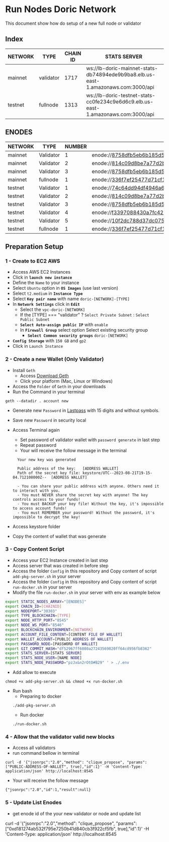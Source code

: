 # Run Nodes Doric Network

This document show how do setup of a new full node or validator

## Index

| NETWORK | TYPE      | CHAIN ID | STATS SERVER                                                                      |
| ------- | --------- | -------- | --------------------------------------------------------------------------------- |
| mainnet | validator | 1717     | ws://lb-doric-mainnet-stats-db74894ede9b9ba8.elb.us-east-1.amazonaws.com:3000/api |
| testnet | fullnode  | 1313     | ws://lb-doric-testnet-stats-cc0fe234c9e6d6c9.elb.us-east-1.amazonaws.com:3000/api |

## ENODES

| NETWORK | TYPE      | NUMBER | HOST                                                                                                                                                       |
| ------- | --------- | ------ | ---------------------------------------------------------------------------------------------------------------------------------------------------------- |
| mainnet | Validator | 1      | enode://8758dfb5eb6b185d55a5a316dee425b224f9185490b1035f180b99f724ed4f2245990eabe49e3817c0376e7d6109adecab1d1e4d0cf05e162e658fb871dbee30@10.0.12.128:30303 |
| mainnet | Validator | 2      | enode://814c09d8be7a77d2b326291baef40ff693ab90b321ed66d8da0e373a17c7a148d2d8639827cb5f31ceb8ac28788f481f7b9967e50dd1e71c46583c71eaf1acf9@10.0.1.161:30303  |
| mainnet | Validator | 3      | enode://8758dfb5eb6b185d55a5a316dee425b224f9185490b1035f180b99f724ed4f2245990eabe49e3817c0376e7d6109adecab1d1e4d0cf05e162e658fb871dbee30@10.0.12.128:30303 |
| mainnet | fullnode  | 1      | enode://336f7ef25477d71cf1bd42e350b06553c07f377b9dea95c936321f37d5149de865dba2168226f68946be639744852d3d96d8e9254c915d4a622da91a0ed07849@10.0.10.161:30303 |
| testnet | Validator | 1      | enode://74c64dd94df4946a6d5aa089b866cb12f458a20f65ea09a12c261544b1734bdc9bc604b4f64e19ce294020d00cea0b3f93b9fc040651e689e2188f833dfcc570@10.0.13.166:30303 |
| testnet | Validator | 2      | enode://814c09d8be7a77d2b326291baef40ff693ab90b321ed66d8da0e373a17c7a148d2d8639827cb5f31ceb8ac28788f481f7b9967e50dd1e71c46583c71eaf1acf9@10.0.1.161:30303  |
| testnet | Validator | 3      | enode://8758dfb5eb6b185d55a5a316dee425b224f9185490b1035f180b99f724ed4f2245990eabe49e3817c0376e7d6109adecab1d1e4d0cf05e162e658fb871dbee30@10.0.12.128:30303 |
| testnet | Validator | 4      | enode://f3397088430a7fc422dc5c8e6869c891b12ff78afb7f98eadc39729a4837656f768bede39f54fdfaa5e75eb5fd833a2c5a696df37cf33f5c584c9efd2234b79f@10.0.11.115:30303 |
| testnet | Validator | 5      | enode://10f2dc788d37dc07551e88a40820c9b24f4b5b5442db3b2c61f85c7be6f7395e056f4210b2bb24a77d1ed0b3489581d19bf995632a218c98e18d3baa492b1eaa@10.0.1.26:30303   |
| testnet | fullnode  | 1      | enode://336f7ef25477d71cf1bd42e350b06553c07f377b9dea95c936321f37d5149de865dba2168226f68946be639744852d3d96d8e9254c915d4a622da91a0ed07849@10.0.10.161:30303 |

## Preparation Setup

### 1 - Create to EC2 AWS

- Access AWS EC2 Instances
- Click in **`launch new instance`**
- Define the `Name` to your instance
- Select `Ubuntu` option in **`OS Images`** (use last version)
- Select `t2.medium` in **`Instance Type`**
- Select **`Key pair name`** with name `doric-[NETWORK]-[TYPE]`
- In **`Network Settings`** click in **`Edit`**
  - Select the `vpc-doric-[NETWORK]`
  - If the [TYPE] === "validator" ? `Select Private Subnet` : `Select Public Subnet`
  - **`Select Auto-assign public IP`** with `enable`
  - In **`Firewall Group`** select option Select existing security group
    - **`Select Common security groups`** `doric-[NETWORK]`
- **`Config Storage`** with `150 GB` and `gp2`
- Click in `Launch Instance`

### 2 - Create a new Wallet (Only Validator)

- Install `Geth`
  - Access [Download Geth](https://geth.ethereum.org/downloads)
  - Click your platform (Mac, Linux or Windows)
- Access the `Folder` of `Geth` in your downloads
- Run the Command in your terminal

```
geth --datadir . account new
```

- Generate new `Password` in [Lastpass](https://www.lastpass.com/pt/features/password-generator#generatorTool) with 15 digits and without symbols.
- Save new `Password` in security local
- Access Terminal again

  - Set password of validator wallet with `password generate` in last step
  - Repeat password
  - Your will receive the follow message in the terminal

  ```
    Your new key was generated

    Public address of the key:   [ADDRESS WALLET]
    Path of the secret key file: keystore/UTC--2023-08-21T19-15-04.712108000Z--  [ADDRESS WALLET]

    - You can share your public address with anyone. Others need it to interact with you.
    - You must NEVER share the secret key with anyone! The key controls access to your funds!
    - You must BACKUP your key file! Without the key, it's impossible to access account funds!
    - You must REMEMBER your password! Without the password, it's impossible to decrypt the key!
  ```

- Access keystore folder
- Copy the content of wallet that was generate

### 3 - Copy Content Script

- Access your EC2 Instance created in last step
- Access server that was created in before step
- Access the folder `Config` in this repository and Copy content of script `add-pkg-server.sh` in your server
- Access the folder `Config` in this repository and Copy content of script `run-docker.sh` in your server
- Modify the file `run-docker.sh` in your server with env as example below

```bash
export STATIC_NODES_ARRAY="[ENODES]"
export CHAIN_ID=[CHAINID]
export NODEPORT="30303"
export TYPE_BLOCKCHAIN=[TYPE]
export NODE_HTTP_PORT="8545"
export NODE_WS_PORT="8546"
export BLOCKCHAIN_ENVIRONMENT=[NETWORK]
export ACCOUNT_FILE_CONTENT=[CONTENT FILE OF WALLET]
export WALLET_ACCOUNT=[PUBLIC ADDRESS OF WALLET]
export PASSWORD_NODE=[PASSWORD OF WALLET]
export GIT_COMMIT_HASH="df52967ff6080a27243569020ff64cd956fb8362"
export STATS_SERVER=[STATS SERVER]
export STATS_NODE_USER=[NAME NODE]
export STATS_NODE_PASSWORD="pzJx&n2rOtO#B29" ' > ./.env
```

- Add allow to execute

```
chmod +x add-pkg-server.sh && chmod +x run-docker.sh
```

- Run bash
  - Preparing to docker
  ```
  ./add-pkg-server.sh
  ```
  - Run docker
  ```
  ./run-docker.sh
  ```

### 4 - Allow that the validator valid new blocks

- Access all validators
- run command bellow in terminal

```
curl -d '{"jsonrpc":"2.0","method": "clique_propose", "params": ["PUBLIC-ADDRESS-OF-WALLET", true],"id":1}' -H 'Content-Type: application/json' http://localhost:8545
```

- Your will receive the follow message

```
{"jsonrpc":"2.0","id":1,"result":null}
```

### 5 - Update List Enodes

- get enode id of the your new validator or node and update list

curl -d '{"jsonrpc":"2.0","method": "clique_propose", "params": ["0xd181274ab532f795e7250b41d840cb3f922cf5fb", true],"id":1}' -H 'Content-Type: application/json' http://localhost:8545
